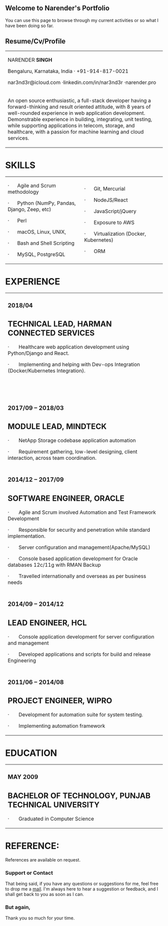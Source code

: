 ## Welcome to Narender's Portfolio

You can use this page to browse through my current activities or so what I have been doing so far.

## Resume/Cv/Profile
<table width="100%">
    <tbody>
        <tr>
            <td width="624">
                <p>NARENDER <strong>SINGH</strong></p>
                <p>Bengaluru, Karnataka, India &middot; +91-914-817-0021</p>
                <p>nar3nd3r@icloud.com &middot;linkedin.com/in/nar3nd3r &middot;narender.pro</p>
            </td>
        </tr>
        <tr>
            <td width="624">
                <p>An open source enthusiastic, a full-stack developer having a forward-thinking and result oriented attitude, with 8 years of well-rounded experience in web application development. Demonstrable experience in building, integrating, unit testing, while supporting applications in telecom, storage, and healthcare, with a passion for machine learning and cloud services.</p>
            </td>
        </tr>
    </tbody>
</table>
<h1>SKILLS</h1>
<table width="100%">
    <tbody>
        <tr>
            <td width="312">
                <p>&middot;&nbsp;&nbsp;&nbsp;&nbsp;&nbsp; Agile and Scrum methodology</p>
                <p>&middot;&nbsp;&nbsp;&nbsp;&nbsp;&nbsp; Python (NumPy, Pandas, Django, Zeep, etc)</p>
                <p>&middot;&nbsp;&nbsp;&nbsp;&nbsp;&nbsp; Perl</p>
                <p>&middot;&nbsp;&nbsp;&nbsp;&nbsp;&nbsp; macOS, Linux, UNIX,</p>
                <p>&middot;&nbsp;&nbsp;&nbsp;&nbsp;&nbsp; Bash and Shell Scripting</p>
                <p>&middot;&nbsp;&nbsp;&nbsp;&nbsp;&nbsp; MySQL, PostgreSQL</p>
            </td>
            <td width="312">
                <p>&middot;&nbsp;&nbsp;&nbsp;&nbsp;&nbsp; Git, Mercurial</p>
                <p>&middot;&nbsp;&nbsp;&nbsp;&nbsp;&nbsp; NodeJS/React</p>
                <p>&middot;&nbsp;&nbsp;&nbsp;&nbsp;&nbsp; JavaScript/jQuery</p>
                <p>&middot;&nbsp;&nbsp;&nbsp;&nbsp;&nbsp; Exposure to AWS</p>
                <p>&middot;&nbsp;&nbsp;&nbsp;&nbsp;&nbsp; Virtualization (Docker, Kubernetes)</p>
                <p>&middot;&nbsp;&nbsp;&nbsp;&nbsp;&nbsp; ORM</p>
            </td>
        </tr>
    </tbody>
</table>
<h1>EXPERIENCE</h1>
<table width="99%">
    <tbody>
        <tr>
            <td width="619">
                <h3>2018/04</h3>
                <h2>TECHNICAL LEAD, <strong>HARMAN CONNECTED SERVICES</strong></h2>
                <p>&middot;&nbsp;&nbsp;&nbsp;&nbsp;&nbsp;&nbsp; Healthcare web application development using Python/Django and React.</p>
                <p>&middot;&nbsp;&nbsp;&nbsp;&nbsp;&nbsp;&nbsp; Implementing and helping with Dev-ops Integration (Docker/Kubernetes Integration).</p>
            </td>
        </tr>
        <tr>
            <td width="619">
                <h3>&nbsp;</h3>
                <h3>2017/09 &ndash; 2018/03</h3>
                <h2>MODULE LEAD, <strong>MINDTECK</strong></h2>
                <p>&middot;&nbsp;&nbsp;&nbsp;&nbsp;&nbsp;&nbsp; NetApp Storage codebase application automation</p>
                <p>&middot;&nbsp;&nbsp;&nbsp;&nbsp;&nbsp;&nbsp; Requirement gathering, low-level designing, client interaction, across team coordination.</p>
            </td>
        </tr>
        <tr>
            <td width="619">
                <h3>2014/12 &ndash; 2017/09</h3>
                <h2>SOFTWARE ENGINEER, <strong>ORACLE</strong></h2>
                <p>&middot;&nbsp;&nbsp;&nbsp;&nbsp;&nbsp;&nbsp; Agile and Scrum involved Automation and Test Framework Development</p>
                <p>&middot;&nbsp;&nbsp;&nbsp;&nbsp;&nbsp;&nbsp; Responsible for security and penetration while standard implementation.</p>
                <p>&middot;&nbsp;&nbsp;&nbsp;&nbsp;&nbsp;&nbsp; Server configuration and management(Apache/MySQL)</p>
                <p>&middot;&nbsp;&nbsp;&nbsp;&nbsp;&nbsp;&nbsp; Console based application development for Oracle databases 12c/11g with RMAN Backup</p>
                <p>&middot;&nbsp;&nbsp;&nbsp;&nbsp;&nbsp;&nbsp; Travelled internationally and overseas as per business needs</p>
            </td>
        </tr>
        <tr>
            <td width="619">
                <h3>2014/09 &ndash; 2014/12</h3>
                <h2>LEAD ENGINEER, <strong>HCL</strong></h2>
                <p>&middot;&nbsp;&nbsp;&nbsp;&nbsp;&nbsp;&nbsp; Console application development for server configuration and management</p>
                <p>&middot;&nbsp;&nbsp;&nbsp;&nbsp;&nbsp;&nbsp; Developed applications and scripts for build and release Engineering</p>
            </td>
        </tr>
        <tr>
            <td width="619">
                <h3>2011/06 &ndash; 2014/08</h3>
                <h2>PROJECT ENGINEER, <strong>WIPRO</strong></h2>
                <p>&middot;&nbsp;&nbsp;&nbsp;&nbsp;&nbsp;&nbsp; Development for automation suite for system testing.</p>
                <p>&middot;&nbsp;&nbsp;&nbsp;&nbsp;&nbsp;&nbsp; Implementing automation framework</p>
            </td>
        </tr>
    </tbody>
</table>
<h1>EDUCATION</h1>
<table width="99%">
    <tbody>
        <tr>
            <td width="619">
                <h3>MAY 2009</h3>
                <h2>BACHELOR OF TECHNOLOGY, <strong>PUNJAB TECHNICAL UNIVERSITY</strong></h2>
                <p>&middot;&nbsp;&nbsp;&nbsp;&nbsp;&nbsp;&nbsp; Graduated in Computer Science</p>
            </td>
        </tr>
    </tbody>
</table>
<h1>REFERENCE:</h1>
<p>References are available on request.</p>

### Support or Contact

That being said, if you have any questions or suggestions for me, feel free to drop me a [mail](mailto:narender@unix.net). I'm always here to hear a suggestion or feedback, and I shall get back to you as soon as I can.


### But again,
Thank you so much for your time.
